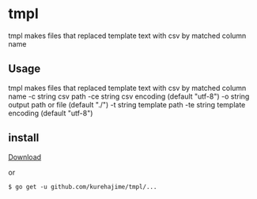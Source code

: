 # tmpl
tmpl makes files that replaced template text with csv by matched column name

## Usage

tmpl makes files that replaced template text with csv by matched column name
  -c string
    	csv path
  -ce string
    	csv encoding (default "utf-8")
  -o string
    	output path or file (default "./")
  -t string
    	template path
  -te string
    	template encoding (default "utf-8")

## install

[Download](https://github.com/kurehajime/tmpl/releases)

or 

```
$ go get -u github.com/kurehajime/tmpl/...
```
